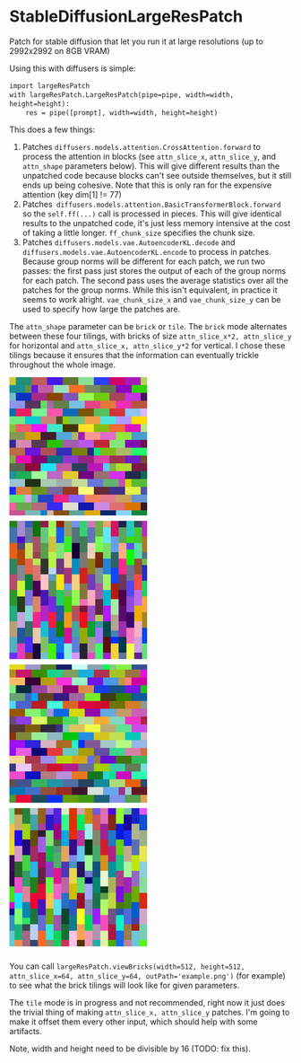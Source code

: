 # StableDiffusionLargeResPatch
Patch for stable diffusion that let you run it at large resolutions (up to 2992x2992 on 8GB VRAM)

Using this with diffusers is simple:

```
import largeResPatch
with largeResPatch.LargeResPatch(pipe=pipe, width=width, height=height):
    res = pipe([prompt], width=width, height=height)
```

This does a few things:
1. Patches `diffusers.models.attention.CrossAttention.forward` to process the attention in blocks (see `attn_slice_x`, `attn_slice_y`, and `attn_shape` parameters below). This will give different results than the unpatched code because blocks can't see outside themselves, but it still ends up being cohesive. Note that this is only ran for the expensive attention (key dim[1] != 77)
2. Patches` diffusers.models.attention.BasicTransformerBlock.forward` so the `self.ff(...)` call is processed in pieces. This will give identical results to the unpatched code, it's just less memory intensive at the cost of taking a little longer. `ff_chunk_size` specifies the chunk size.
3. Patches `diffusers.models.vae.AutoencoderKL.decode` and  `diffusers.models.vae.AutoencoderKL.encode` to process in patches. Because group norms will be different for each patch, we run two passes: the first pass just stores the output of each of the group norms for each patch. The second pass uses the average statistics over all the patches for the group norms. While this isn't equivalent, in practice it seems to work alright. `vae_chunk_size_x` and `vae_chunk_size_y` can be used to specify how large the patches are.

The `attn_shape` parameter can be `brick` or `tile`. The `brick` mode alternates between these four tilings, with bricks of size `attn_slice_x*2, attn_slice_y` for horizontal and `attn_slice_x, attn_slice_y*2` for vertical. I chose these tilings because it ensures that the information can eventually trickle throughout the whole image.

<picture>
  <source media="(prefers-color-scheme: dark)" srcset="https://github.com/Phylliida/StableDiffusionLargeResPatch/raw/main/totes4.png">
  <source media="(prefers-color-scheme: light)" srcset="https://github.com/Phylliida/StableDiffusionLargeResPatch/raw/main/totes4.png">
  <img alt="Brick tiling patterns" src="https://github.com/Phylliida/StableDiffusionLargeResPatch/raw/main/totes4.png">
</picture>

You can call `largeResPatch.viewBricks(width=512, height=512, attn_slice_x=64, attn_slice_y=64, outPath='example.png')` (for example) to see what the brick tilings will look like for given parameters.

The `tile` mode is in progress and not recommended, right now it just does the trivial thing of making `attn_slice_x, attn_slice_y` patches. I'm going to make it offset them every other input, which should help with some artifacts.

Note, width and height need to be divisible by 16 (TODO: fix this).
